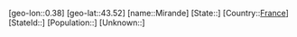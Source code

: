 ﻿---
location: [43.52,0.38]
type: City
tags:
- geo/City


SpocWebEntityId: 32499
isDeleted: false
confidential: public

---
[geo-lon::0.38]
[geo-lat::43.52]
[name::Mirande]
[State::]
[Country::[France](geo/Continent/Europe/France.md)]
[StateId::]
[Population::]
[Unknown::]

